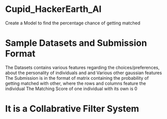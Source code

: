 # Cupid_HackerEarth_AI
Create a Model to find the percentage chance of getting matched

# Sample Datasets and Submission Format
The Datasets contains various features regarding the choices/preferences, about the personality of individuals and and Various other gaussian features
The Submission is in the format of matrix containing the probability of getting matched with other, where the rows and columns feature the individual
The Matching Score of one individual with its own is 0

# It is a Collabrative Filter System
